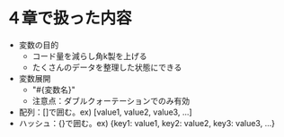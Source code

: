 # ４章で扱った内容
- 変数の目的
    - コード量を減らし角k製を上げる
    - たくさんのデータを整理した状態にできる
- 変数展開
    - "#{変数名}"
    - 注意点：ダブルクォーテーションでのみ有効
- 配列：[]で囲む。ex) [value1, value2, value3, ...]
- ハッシュ：{}で囲む。ex) {key1: value1, key2: value2, key3: value3, ...}